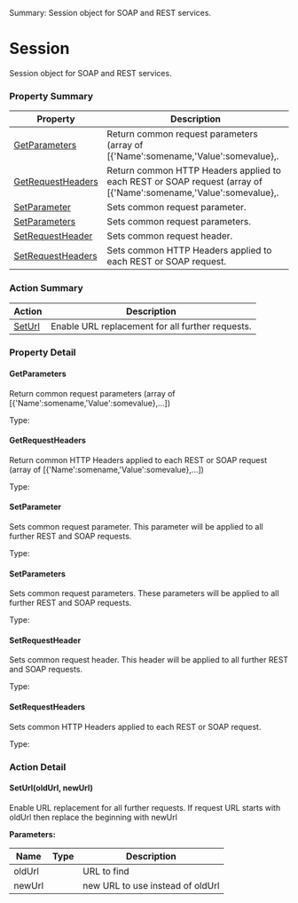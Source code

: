 Summary: Session object for SOAP and REST services.

# Session

Session object for SOAP and REST services.






<!-- ============================== property summary ========================== -->

	

### Property Summary

| **Property** | **Description** |
| ------------ | --------------- |
| [GetParameters](#GetParameters) | Return common request parameters (array of [{'Name':somename,'Value':somevalue},. |
| [GetRequestHeaders](#GetRequestHeaders) | Return common HTTP Headers applied to each REST or SOAP request (array of [{'Name':somename,'Value':somevalue},. |
| [SetParameter](#SetParameter) | Sets common request parameter. |
| [SetParameters](#SetParameters) | Sets common request parameters. |
| [SetRequestHeader](#SetRequestHeader) | Sets common request header. |
| [SetRequestHeaders](#SetRequestHeaders) | Sets common HTTP Headers applied to each REST or SOAP request. |



	
<!-- ============================== action summary ========================== -->



### Action Summary

|  **Action** | **Description** | 
| ----------- | --------------- |
|	[SetUrl](#SetUrl) | Enable URL replacement for all further requests. |




<!-- ============================== property detail ========================== -->
	
### Property Detail
		
<a name="GetParameters"></a>
#### GetParameters


Return common request parameters (array of [{'Name':somename,'Value':somevalue},...])

			
	
			
Type: 
			
			
		
<a name="GetRequestHeaders"></a>
#### GetRequestHeaders


Return common HTTP Headers applied to each REST or SOAP request (array of [{'Name':somename,'Value':somevalue},...])

			
	
			
Type: 
			
			
		
<a name="SetParameter"></a>
#### SetParameter


Sets common request parameter. This parameter will be applied to all further REST and SOAP requests.

			
	
			
Type: 
			
			
		
<a name="SetParameters"></a>
#### SetParameters


Sets common request parameters. These parameters will be applied to all further REST and SOAP requests.

			
	
			
Type: 
			
			
		
<a name="SetRequestHeader"></a>
#### SetRequestHeader


Sets common request header. This header will be applied to all further REST and SOAP requests.

			
	
			
Type: 
			
			
		
<a name="SetRequestHeaders"></a>
#### SetRequestHeaders


Sets common HTTP Headers applied to each REST or SOAP request.

			
	
			
Type: 
			
			
		
	
	
<!-- ============================== action detail ========================== -->
	
### Action Detail
		
<a name="SetUrl"></a>    
#### SetUrl(oldUrl, newUrl)

Enable URL replacement for all further requests. If request URL starts with oldUrl then replace the beginning with newUrl


**Parameters:**

|	**Name** | **Type** | **Description** |
| ---------- | -------- | --------------- |
| oldUrl |  |	URL to find |
| newUrl |  |	new URL to use instead of oldUrl |





<a name="see.also.session.seturl"></a>

	

